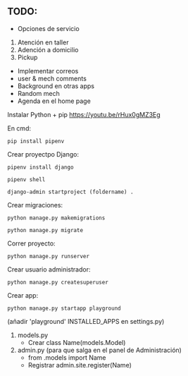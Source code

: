 ## TODO:
- Opciones de servicio
1. Atención en taller
2. Adención a domicilio
3. Pickup
- Implementar correos
- user & mech comments
- Background en otras apps
- Random mech
- Agenda en el home page

Instalar Python + pip
https://youtu.be/rHux0gMZ3Eg

En cmd:
```
pip install pipenv
```

Crear proyectpo Django:
```
pipenv install django
```
```
pipenv shell
```
```
django-admin startproject (foldername) .
```

Crear migraciones:
```
python manage.py makemigrations
```
```
python manage.py migrate
```

Correr proyecto:
```
python manage.py runserver
```

Crear usuario administrador:
```
python manage.py createsuperuser
```

Crear app:
```
python manage.py startapp playground
```
(añadir 'playground' INSTALLED_APPS en settings.py)

1. models.py
    - Crear class Name(models.Model)
2. admin.py (para que salga en el panel de Administración)
    - from .models import Name
    - Registrar admin.site.register(Name)